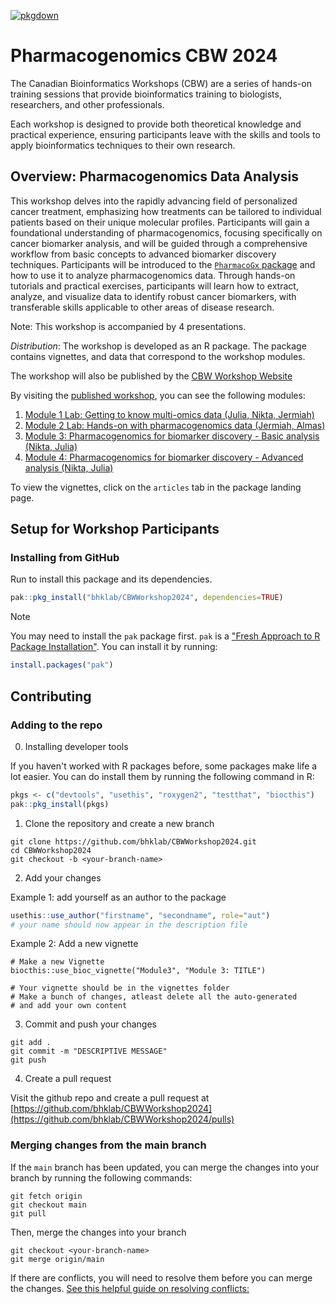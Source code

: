 <!-- badges: start -->
  [![pkgdown](https://github.com/bhklab/CBWWorkshop2024/actions/workflows/pkgdown.yaml/badge.svg)](https://github.com/bhklab/CBWWorkshop2024/actions/workflows/pkgdown.yaml)
  <!-- badges: end -->
  
# Pharmacogenomics CBW 2024 

The Canadian Bioinformatics Workshops (CBW) are a series of hands-on training 
sessions that provide bioinformatics training to biologists, researchers, and 
other professionals. 

Each workshop is designed to provide both theoretical knowledge and practical 
experience, ensuring participants leave with the skills and tools to apply 
bioinformatics techniques to their own research.

## Overview: Pharmacogenomics Data Analysis

This workshop delves into the rapidly advancing field of personalized cancer 
treatment, emphasizing how treatments can be tailored to individual patients
based on their unique molecular profiles. Participants will gain a foundational 
understanding of pharmacogenomics, focusing specifically on cancer biomarker 
analysis, and will be guided through a comprehensive workflow from basic 
concepts to advanced biomarker discovery techniques. Participants will be 
introduced to the [`PharmacoGx` package](https://www.bioconductor.org/packages/release/bioc/html/PharmacoGx.html) 
and how to use it to analyze pharmacogenomics data.
Through hands-on tutorials and practical exercises, participants will learn how 
to extract, analyze, and visualize data to identify robust cancer biomarkers, 
with transferable skills applicable to other areas of disease research.

Note: This workshop is accompanied by 4 presentations.  

*Distribution*: The workshop is developed as an R package. The package contains
vignettes, and data that correspond to the workshop modules.

The workshop will also be published by the [CBW Workshop Website](https://bioinformaticsdotca.github.io/PGX_2024)


By visiting the [published workshop](https://bhklab.github.io/CBWWorkshop2024/),
you can see the following modules:

1. [Module 1 Lab: Getting to know multi-omics data (Julia, Nikta, Jermiah)](https://bhklab.github.io/CBWWorkshop2024/articles/Module1.html)
2. [Module 2 Lab: Hands-on with pharmacogenomics data (Jermiah, Almas)](https://bhklab.github.io/CBWWorkshop2024/articles/Module2.html)
3. [Module 3: Pharmacogenomics for biomarker discovery - Basic analysis (Nikta, Julia)](https://bhklab.github.io/CBWWorkshop2024/articles/Module3.html)
4. [Module 4: Pharmacogenomics for biomarker discovery - Advanced analysis (Nikta, Julia)](https://bhklab.github.io/CBWWorkshop2024/articles/Module4.html)

To view the vignettes, click on the `articles` tab in the package landing page.

## Setup for Workshop Participants

### Installing from GitHub
Run to install this package and its dependencies.

```R
pak::pkg_install("bhklab/CBWWorkshop2024", dependencies=TRUE)
```

> [!NOTE]  
> You may need to install the `pak` package first. `pak` is a ["Fresh Approach to R Package Installation"](https://pak.r-lib.org/). You can install it by running:
> ```R
> install.packages("pak")
> ```


## Contributing

### 

### Adding to the repo 

0. Installing developer tools

If you haven't worked with R packages before, some packages make life a lot 
easier. You can do install them by running the following command in R:

```R
pkgs <- c("devtools", "usethis", "roxygen2", "testthat", "biocthis")
pak::pkg_install(pkgs)
```

1. Clone the repository and create a new branch

```
git clone https://github.com/bhklab/CBWWorkshop2024.git
cd CBWWorkshop2024
git checkout -b <your-branch-name>
```

2. Add your changes

Example 1: add yourself as an author to the package
``` R
usethis::use_author("firstname", "secondname", role="aut")
# your name should now appear in the description file
```

Example 2: Add a new vignette
``` 
# Make a new Vignette 
biocthis::use_bioc_vignette("Module3", "Module 3: TITLE")

# Your vignette should be in the vignettes folder
# Make a bunch of changes, atleast delete all the auto-generated
# and add your own content
```

3. Commit and push your changes

```
git add .
git commit -m "DESCRIPTIVE MESSAGE"
git push
```

4. Create a pull request

Visit the github repo and create a pull request at [https://github.com/bhklab/CBWWorkshop2024](https://github.com/bhklab/CBWWorkshop2024/pulls)

### Merging changes from the main branch

If the `main` branch has been updated, you can merge the changes into your branch by running the following commands:

```
git fetch origin
git checkout main
git pull
```

Then, merge the changes into your branch

```
git checkout <your-branch-name>
git merge origin/main
```

If there are conflicts, you will need to resolve them before you can merge the changes.
[See this helpful guide on resolving conflicts:](https://docs.github.com/en/github/collaborating-with-pull-requests/addressing-merge-conflicts/resolving-a-merge-conflict-using-the-command-line)
